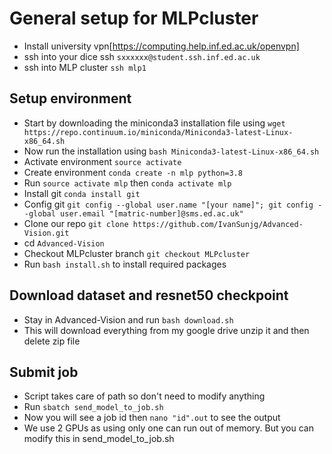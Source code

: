 # General setup for MLPcluster
* Install university vpn[https://computing.help.inf.ed.ac.uk/openvpn]
* ssh into your dice ssh ```sxxxxxx@student.ssh.inf.ed.ac.uk```
* ssh into MLP cluster ```ssh mlp1```
## Setup environment
* Start by downloading the miniconda3 installation file using ```wget https://repo.continuum.io/miniconda/Miniconda3-latest-Linux-x86_64.sh```
* Now run the installation using ```bash Miniconda3-latest-Linux-x86_64.sh```
* Activate environment ```source activate``` 
* Create environment  ```conda create -n mlp python=3.8```
* Run ```source activate mlp``` then ```conda activate mlp```
* Install git ```conda install git```
* Config git ```git config --global user.name "[your name]"; git config --global user.email "[matric-number]@sms.ed.ac.uk"```
* Clone our repo ```git clone https://github.com/IvanSunjg/Advanced-Vision.git```
* cd ```Advanced-Vision```
* Checkout MLPcluster branch ```git checkout MLPcluster```
* Run ```bash install.sh``` to install required packages
## Download dataset and resnet50 checkpoint
* Stay in Advanced-Vision and run ```bash download.sh```
* This will download everything from my google drive unzip it and then delete zip file
## Submit job
* Script takes care of path so don't need to modify anything
* Run ```sbatch send_model_to_job.sh```
* Now you will see a job id then ```nano "id".out``` to see the output
* We use 2 GPUs as using only one can run out of memory. But you can modify this in send_model_to_job.sh
